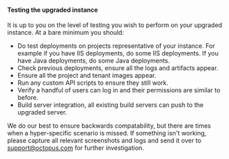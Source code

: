 #### Testing the upgraded instance

It is up to you on the level of testing you wish to perform on your upgraded instance.  At a bare minimum you should:

- Do test deployments on projects representative of your instance.  For example if you have IIS deployments, do some IIS deployments.  If you have Java deployments, do some Java deployments.
- Check previous deployments, ensure all the logs and artifacts appear.
- Ensure all the project and tenant images appear.
- Run any custom API scripts to ensure they still work.
- Verify a handful of users can log in and their permissions are similar to before.
- Build server integration, all existing build servers can push to the upgraded server.

We do our best to ensure backwards compatability, but there are times when a hyper-specific scenario is missed.  If something isn't working, please capture all relevant screenshots and logs and send it over to support@octopus.com for further investigation.